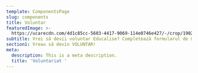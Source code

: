 ```yaml
---
template: ComponentsPage
slug: components
title: Voluntar
featuredImage: >-
  https://ucarecdn.com/4d1c85cc-5603-4417-9069-114e0746e427/-/crop/1902x1004/0,44/-/preview/
subtitle: Vrei să devii voluntar Educalise? Completează formularul de mai jos!
section1: Vreau să devin VOLUNTAR!
meta:
  description: This is a meta description.
  title: 'Voluntariat '
---
```


